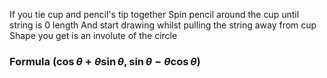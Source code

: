 If you tie cup and pencil's tip together
Spin pencil around the cup until string is $0$ length
And start drawing whilst pulling the string away from cup
Shape you get is an involute of the circle
### Formula $(\cos\theta+\theta\sin\theta,\sin\theta-\theta\cos\theta)$
